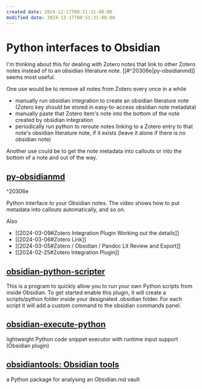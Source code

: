 ```yaml
---
created date: 2024-12-17T08:51:31-08:00
modified date: 2024-12-17T08:51:31-08:00
---
```

# Python interfaces to Obsidian

I'm thinking about this for dealing with Zotero notes that link to other Zotero notes instead of to an obsidian literature note.    [[#^20306e|py-obsidianmd]] seems most useful.

One use would be to remove all notes from Zotero every once in a while
- manually run obsidian integration to create an obsidian literature note (Zotero key should be stored in easy-to-access obsidian note metadata)
- manually paste that Zotero item's note into the bottom of the note created by obsidian integration
- periodically run python to reroute notes linking to a Zotero entry to that note's obsidian literature note, if it exists (leave it alone if there is no obsidian note)

Another use could be to get the note metadata into callouts or into the bottom of a note and out of the way.
## [py-obsidianmd](https://github.com/selimrbd/py-obsidianmd)
^20306e

Python interface to your Obsidian notes.  The video shows how to put metadata into callouts automatically, and so on.

Also
- [[2024-03-09#Zotero Integration Plugin Working out the details]]
- [[2024-03-06#Zotero Link]]
- [[2024-03-05#Zotero / Obsidian / Pandoc Lit Review and Export]]
- [[2024-02-25#Zotero Integration Plugin]]
## [obsidian-python-scripter](https://github.com/nickrallison/obsidian-python-scripter)
This is a program to quickly allow you to run your own Python scripts from inside Obsidian. To get started enable this plugin, it will create a scripts/python folder inside your designated .obsidian folder. For each script it will add a custom command to the obsidian commands panel.
## [obsidian-execute-python](https://github.com/WilliamEchols/obsidian-execute-python)
lightweight Python code snippet executor with runtime input support (Obsidian plugin)
## [obsidiantools: Obsidian tools](https://github.com/mfarragher/obsidiantools)
a Python package for analysing an Obsidian.md vault
## 


